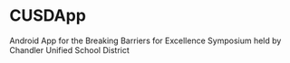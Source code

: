 # CUSDApp
Android App for the Breaking Barriers for Excellence Symposium held by Chandler Unified School District
